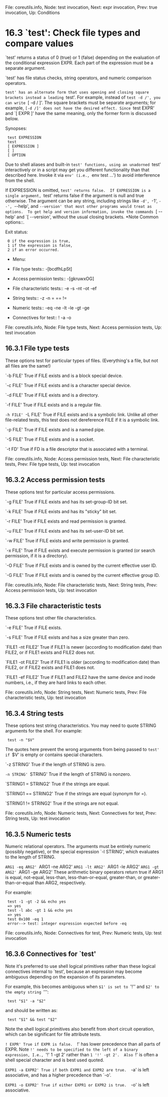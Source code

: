 File: coreutils.info,  Node: test invocation,  Next: expr invocation,  Prev: true invocation,  Up: Conditions

16.3 `test': Check file types and compare values
================================================

`test' returns a status of 0 (true) or 1 (false) depending on the
evaluation of the conditional expression EXPR.  Each part of the
expression must be a separate argument.

   `test' has file status checks, string operators, and numeric
comparison operators.

   `test' has an alternate form that uses opening and closing square
brackets instead a leading `test'.  For example, instead of `test -d
/', you can write `[ -d / ]'.  The square brackets must be separate
arguments; for example, `[-d /]' does not have the desired effect.
Since `test EXPR' and `[ EXPR ]' have the same meaning, only the former
form is discussed below.

   Synopses:

     test EXPRESSION
     test
     [ EXPRESSION ]
     [ ]
     [ OPTION

   Due to shell aliases and built-in `test' functions, using an
unadorned `test' interactively or in a script may get you different
functionality than that described here.  Invoke it via `env' (i.e.,
`env test ...') to avoid interference from the shell.

   If EXPRESSION is omitted, `test' returns false.  If EXPRESSION is a
single argument, `test' returns false if the argument is null and true
otherwise.  The argument can be any string, including strings like
`-d', `-1', `--', `--help', and `--version' that most other programs
would treat as options.  To get help and version information, invoke
the commands `[ --help' and `[ --version', without the usual closing
brackets.  *Note Common options::.

   Exit status:

     0 if the expression is true,
     1 if the expression is false,
     2 if an error occurred.

* Menu:

* File type tests::             -[bcdfhLpSt]
* Access permission tests::     -[gkruwxOG]
* File characteristic tests::   -e -s -nt -ot -ef
* String tests::                -z -n = == !=
* Numeric tests::               -eq -ne -lt -le -gt -ge
* Connectives for test::        ! -a -o

File: coreutils.info,  Node: File type tests,  Next: Access permission tests,  Up: test invocation

16.3.1 File type tests
----------------------

These options test for particular types of files.  (Everything's a file,
but not all files are the same!)

`-b FILE'
     True if FILE exists and is a block special device.

`-c FILE'
     True if FILE exists and is a character special device.

`-d FILE'
     True if FILE exists and is a directory.

`-f FILE'
     True if FILE exists and is a regular file.

`-h FILE'
`-L FILE'
     True if FILE exists and is a symbolic link.  Unlike all other
     file-related tests, this test does not dereference FILE if it is a
     symbolic link.

`-p FILE'
     True if FILE exists and is a named pipe.

`-S FILE'
     True if FILE exists and is a socket.

`-t FD'
     True if FD is a file descriptor that is associated with a terminal.


File: coreutils.info,  Node: Access permission tests,  Next: File characteristic tests,  Prev: File type tests,  Up: test invocation

16.3.2 Access permission tests
------------------------------

These options test for particular access permissions.

`-g FILE'
     True if FILE exists and has its set-group-ID bit set.

`-k FILE'
     True if FILE exists and has its "sticky" bit set.

`-r FILE'
     True if FILE exists and read permission is granted.

`-u FILE'
     True if FILE exists and has its set-user-ID bit set.

`-w FILE'
     True if FILE exists and write permission is granted.

`-x FILE'
     True if FILE exists and execute permission is granted (or search
     permission, if it is a directory).

`-O FILE'
     True if FILE exists and is owned by the current effective user ID.

`-G FILE'
     True if FILE exists and is owned by the current effective group ID.


File: coreutils.info,  Node: File characteristic tests,  Next: String tests,  Prev: Access permission tests,  Up: test invocation

16.3.3 File characteristic tests
--------------------------------

These options test other file characteristics.

`-e FILE'
     True if FILE exists.

`-s FILE'
     True if FILE exists and has a size greater than zero.

`FILE1 -nt FILE2'
     True if FILE1 is newer (according to modification date) than
     FILE2, or if FILE1 exists and FILE2 does not.

`FILE1 -ot FILE2'
     True if FILE1 is older (according to modification date) than
     FILE2, or if FILE2 exists and FILE1 does not.

`FILE1 -ef FILE2'
     True if FILE1 and FILE2 have the same device and inode numbers,
     i.e., if they are hard links to each other.


File: coreutils.info,  Node: String tests,  Next: Numeric tests,  Prev: File characteristic tests,  Up: test invocation

16.3.4 String tests
-------------------

These options test string characteristics.  You may need to quote
STRING arguments for the shell.  For example:

     test -n "$V"

   The quotes here prevent the wrong arguments from being passed to
`test' if `$V' is empty or contains special characters.

`-z STRING'
     True if the length of STRING is zero.

`-n STRING'
`STRING'
     True if the length of STRING is nonzero.

`STRING1 = STRING2'
     True if the strings are equal.

`STRING1 == STRING2'
     True if the strings are equal (synonym for =).

`STRING1 != STRING2'
     True if the strings are not equal.


File: coreutils.info,  Node: Numeric tests,  Next: Connectives for test,  Prev: String tests,  Up: test invocation

16.3.5 Numeric tests
--------------------

Numeric relational operators.  The arguments must be entirely numeric
(possibly negative), or the special expression `-l STRING', which
evaluates to the length of STRING.

`ARG1 -eq ARG2'
`ARG1 -ne ARG2'
`ARG1 -lt ARG2'
`ARG1 -le ARG2'
`ARG1 -gt ARG2'
`ARG1 -ge ARG2'
     These arithmetic binary operators return true if ARG1 is equal,
     not-equal, less-than, less-than-or-equal, greater-than, or
     greater-than-or-equal than ARG2, respectively.


   For example:

     test -1 -gt -2 && echo yes
     => yes
     test -l abc -gt 1 && echo yes
     => yes
     test 0x100 -eq 1
     error--> test: integer expression expected before -eq

File: coreutils.info,  Node: Connectives for test,  Prev: Numeric tests,  Up: test invocation

16.3.6 Connectives for `test'
-----------------------------

Note it's preferred to use shell logical primitives rather than these
logical connectives internal to `test', because an expression may
become ambiguous depending on the expansion of its parameters.

   For example, this becomes ambiguous when `$1' is set to `'!'' and
`$2' to the empty string `''':

     test "$1" -a "$2"

   and should be written as:

     test "$1" && test "$2"

   Note the shell logical primitives also benefit from short circuit
operation, which can be significant for file attribute tests.

`! EXPR'
     True if EXPR is false.  `!' has lower precedence than all parts of
     EXPR.  Note `!' needs to be specified to the left of a binary
     expression, I.e., `'!' 1 -gt 2' rather than `1 '!' -gt 2'.  Also
     `!' is often a shell special character and is best used quoted.

`EXPR1 -a EXPR2'
     True if both EXPR1 and EXPR2 are true.  `-a' is left associative,
     and has a higher precedence than `-o'.

`EXPR1 -o EXPR2'
     True if either EXPR1 or EXPR2 is true.  `-o' is left associative.


